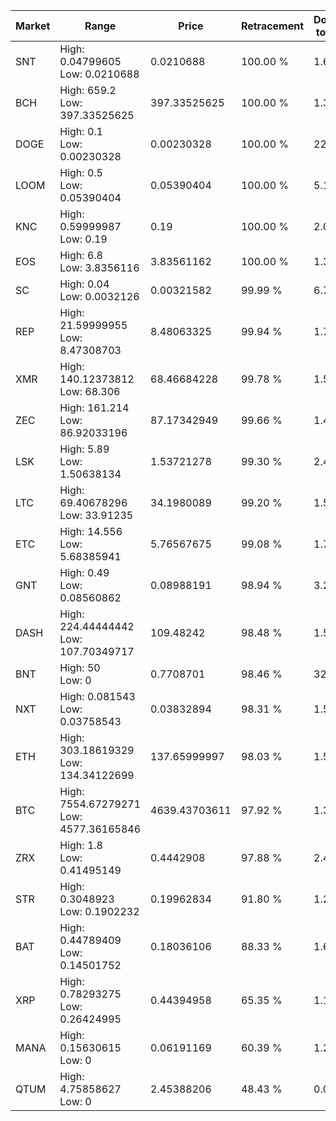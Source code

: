 | Market | Range | Price| Retracement | Doubles to 50% |
| --- | --- | --- | --- | --- |
| SNT | High: 0.04799605<br />Low: 0.0210688 | 0.0210688 | 100.00 % | 1.64 |
| BCH | High: 659.2<br />Low: 397.33525625 | 397.33525625 | 100.00 % | 1.33 |
| DOGE | High: 0.1<br />Low: 0.00230328 | 0.00230328 | 100.00 % | 22.21 |
| LOOM | High: 0.5<br />Low: 0.05390404 | 0.05390404 | 100.00 % | 5.14 |
| KNC | High: 0.59999987<br />Low: 0.19 | 0.19 | 100.00 % | 2.08 |
| EOS | High: 6.8<br />Low: 3.8356116 | 3.83561162 | 100.00 % | 1.39 |
| SC | High: 0.04<br />Low: 0.0032126 | 0.00321582 | 99.99 % | 6.72 |
| REP | High: 21.59999955<br />Low: 8.47308703 | 8.48063325 | 99.94 % | 1.77 |
| XMR | High: 140.12373812<br />Low: 68.306 | 68.46684228 | 99.78 % | 1.52 |
| ZEC | High: 161.214<br />Low: 86.92033196 | 87.17342949 | 99.66 % | 1.42 |
| LSK | High: 5.89<br />Low: 1.50638134 | 1.53721278 | 99.30 % | 2.41 |
| LTC | High: 69.40678296<br />Low: 33.91235 | 34.1980089 | 99.20 % | 1.51 |
| ETC | High: 14.556<br />Low: 5.68385941 | 5.76567675 | 99.08 % | 1.76 |
| GNT | High: 0.49<br />Low: 0.08560862 | 0.08988191 | 98.94 % | 3.20 |
| DASH | High: 224.44444442<br />Low: 107.70349717 | 109.48242 | 98.48 % | 1.52 |
| BNT | High: 50<br />Low: 0 | 0.7708701 | 98.46 % | 32.43 |
| NXT | High: 0.081543<br />Low: 0.03758543 | 0.03832894 | 98.31 % | 1.55 |
| ETH | High: 303.18619329<br />Low: 134.34122699 | 137.65999997 | 98.03 % | 1.59 |
| BTC | High: 7554.67279271<br />Low: 4577.36165846 | 4639.43703611 | 97.92 % | 1.31 |
| ZRX | High: 1.8<br />Low: 0.41495149 | 0.4442908 | 97.88 % | 2.49 |
| STR | High: 0.3048923<br />Low: 0.1902232 | 0.19962834 | 91.80 % | 1.24 |
| BAT | High: 0.44789409<br />Low: 0.14501752 | 0.18036106 | 88.33 % | 1.64 |
| XRP | High: 0.78293275<br />Low: 0.26424995 | 0.44394958 | 65.35 % | 1.18 |
| MANA | High: 0.15630615<br />Low: 0 | 0.06191169 | 60.39 % | 1.26 |
| QTUM | High: 4.75858627<br />Low: 0 | 2.45388206 | 48.43 % | 0.00 |
